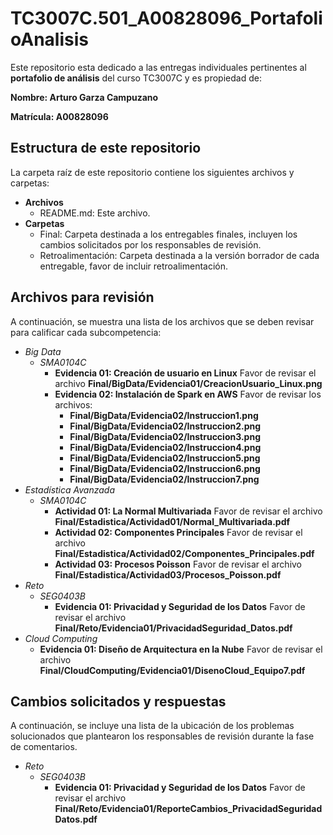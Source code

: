 # TC3007C.501_A00828096_PortafolioAnalisis

Este repositorio esta dedicado a las entregas individuales pertinentes al **portafolio de análisis** del curso TC3007C y es propiedad de:

**Nombre: Arturo Garza Campuzano**

**Matrícula: A00828096**

## Estructura de este repositorio

La carpeta raíz de este repositorio contiene los siguientes archivos y carpetas:

- **Archivos**
  - README.md: Este archivo.
- **Carpetas**
  - Final: Carpeta destinada a los entregables finales, incluyen los cambios solicitados por los responsables de revisión.
  - Retroalimentación: Carpeta destinada a la versión borrador de cada entregable, favor de incluir retroalimentación.

## Archivos para revisión

A continuación, se muestra una lista de los archivos que se deben revisar para calificar cada subcompetencia:

- *Big Data*
  - *SMA0104C*
    - **Evidencia 01: Creación de usuario en Linux** Favor de revisar el archivo **Final/BigData/Evidencia01/CreacionUsuario_Linux.png**
    - **Evidencia 02: Instalación de Spark en AWS** Favor de revisar los archivos:
      - **Final/BigData/Evidencia02/Instruccion1.png**
      - **Final/BigData/Evidencia02/Instruccion2.png**
      - **Final/BigData/Evidencia02/Instruccion3.png**
      - **Final/BigData/Evidencia02/Instruccion4.png**
      - **Final/BigData/Evidencia02/Instruccion5.png**
      - **Final/BigData/Evidencia02/Instruccion6.png**
      - **Final/BigData/Evidencia02/Instruccion7.png**
- *Estadística Avanzada*
  - *SMA0104C*
    - **Actividad 01: La Normal Multivariada** Favor de revisar el archivo **Final/Estadistica/Actividad01/Normal_Multivariada.pdf**
    - **Actividad 02: Componentes Principales** Favor de revisar el archivo **Final/Estadistica/Actividad02/Componentes_Principales.pdf**
    - **Actividad 03: Procesos Poisson** Favor de revisar el archivo **Final/Estadistica/Actividad03/Procesos_Poisson.pdf**
- *Reto*
  - *SEG0403B*
    - **Evidencia 01: Privacidad y Seguridad de los Datos** Favor de revisar el archivo **Final/Reto/Evidencia01/PrivacidadSeguridad_Datos.pdf**
- *Cloud Computing*
  - **Evidencia 01: Diseño de Arquitectura en la Nube** Favor de revisar el archivo **Final/CloudComputing/Evidencia01/DisenoCloud_Equipo7.pdf**

## Cambios solicitados y respuestas

A continuación, se incluye una lista de la ubicación de los problemas solucionados que plantearon los responsables de revisión durante la fase de comentarios.

- *Reto*
  - *SEG0403B*
    - **Evidencia 01: Privacidad y Seguridad de los Datos** Favor de revisar el archivo **Final/Reto/Evidencia01/ReporteCambios_PrivacidadSeguridadDatos.pdf**
